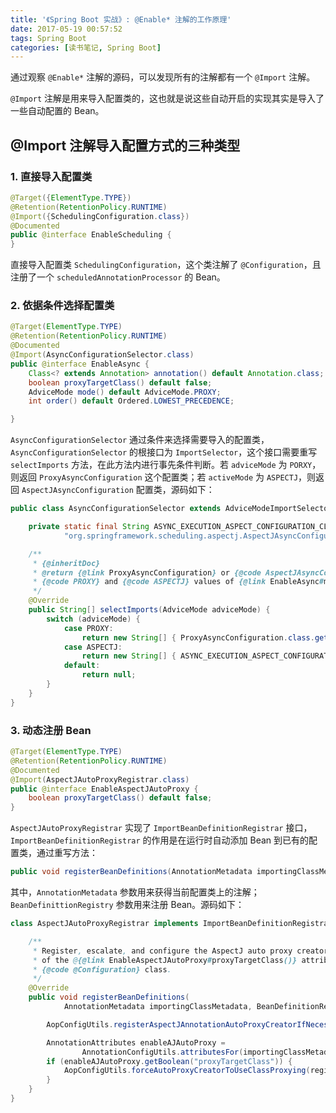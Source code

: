 ```yaml
---
title: '《Spring Boot 实战》: @Enable* 注解的工作原理'
date: 2017-05-19 00:57:52
tags: Spring Boot
categories: [读书笔记, Spring Boot]
---
```


通过观察 `@Enable*` 注解的源码，可以发现所有的注解都有一个 `@Import` 注解。

`@Import` 注解是用来导入配置类的，这也就是说这些自动开启的实现其实是导入了一些自动配置的 Bean。
<!--more-->

## @Import 注解导入配置方式的三种类型
### 1. 直接导入配置类

```Java
@Target({ElementType.TYPE})
@Retention(RetentionPolicy.RUNTIME)
@Import({SchedulingConfiguration.class})
@Documented
public @interface EnableScheduling {
}
```

直接导入配置类 `SchedulingConfiguration`，这个类注解了 `@Configuration`，且注册了一个 `scheduledAnnotationProcessor` 的 Bean。

### 2. 依据条件选择配置类
```Java
@Target(ElementType.TYPE)
@Retention(RetentionPolicy.RUNTIME)
@Documented
@Import(AsyncConfigurationSelector.class)
public @interface EnableAsync {
    Class<? extends Annotation> annotation() default Annotation.class;
    boolean proxyTargetClass() default false;
    AdviceMode mode() default AdviceMode.PROXY;
    int order() default Ordered.LOWEST_PRECEDENCE;

}
```
`AsyncConfigurationSelector` 通过条件来选择需要导入的配置类，`AsyncConfigurationSelector` 的根接口为 `ImportSelector`，这个接口需要重写 `selectImports` 方法，在此方法内进行事先条件判断。若 `adviceMode` 为 `PORXY`，则返回 `ProxyAsyncConfiguration` 这个配置类；若 `activeMode` 为 `ASPECTJ`，则返回 `AspectJAsyncConfiguration` 配置类，源码如下：

```Java
public class AsyncConfigurationSelector extends AdviceModeImportSelector<EnableAsync> {

    private static final String ASYNC_EXECUTION_ASPECT_CONFIGURATION_CLASS_NAME =
            "org.springframework.scheduling.aspectj.AspectJAsyncConfiguration";

    /**
     * {@inheritDoc}
     * @return {@link ProxyAsyncConfiguration} or {@code AspectJAsyncConfiguration} for
     * {@code PROXY} and {@code ASPECTJ} values of {@link EnableAsync#mode()}, respectively
     */
    @Override
    public String[] selectImports(AdviceMode adviceMode) {
        switch (adviceMode) {
            case PROXY:
                return new String[] { ProxyAsyncConfiguration.class.getName() };
            case ASPECTJ:
                return new String[] { ASYNC_EXECUTION_ASPECT_CONFIGURATION_CLASS_NAME };
            default:
                return null;
        }
    }
}
```

### 3. 动态注册 Bean
```Java
@Target(ElementType.TYPE)
@Retention(RetentionPolicy.RUNTIME)
@Documented
@Import(AspectJAutoProxyRegistrar.class)
public @interface EnableAspectJAutoProxy {
    boolean proxyTargetClass() default false;
}
```
`AspectJAutoProxyRegistrar` 实现了 `ImportBeanDefinitionRegistrar` 接口，`ImportBeanDefinitionRegistrar` 的作用是在运行时自动添加 Bean 到已有的配置类，通过重写方法：

```Java
public void registerBeanDefinitions(AnnotationMetadata importingClassMetadata, BeanDefinitionRegistry registry)
```
其中，`AnnotationMetadata` 参数用来获得当前配置类上的注解；`BeanDefinittionRegistry` 参数用来注册 Bean。源码如下：

```Java
class AspectJAutoProxyRegistrar implements ImportBeanDefinitionRegistrar {

    /**
     * Register, escalate, and configure the AspectJ auto proxy creator based on the value
     * of the @{@link EnableAspectJAutoProxy#proxyTargetClass()} attribute on the importing
     * {@code @Configuration} class.
     */
    @Override
    public void registerBeanDefinitions(
            AnnotationMetadata importingClassMetadata, BeanDefinitionRegistry registry) {

        AopConfigUtils.registerAspectJAnnotationAutoProxyCreatorIfNecessary(registry);

        AnnotationAttributes enableAJAutoProxy =
                AnnotationConfigUtils.attributesFor(importingClassMetadata, EnableAspectJAutoProxy.class);
        if (enableAJAutoProxy.getBoolean("proxyTargetClass")) {
            AopConfigUtils.forceAutoProxyCreatorToUseClassProxying(registry);
        }
    }
}
```